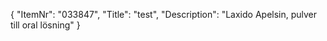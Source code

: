 {
  "ItemNr": "033847",
  "Title": "test",
  "Description": "Laxido Apelsin, pulver till oral lösning"
}